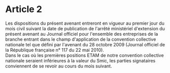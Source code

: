 # Article 2

Les dispositions du présent avenant entreront en vigueur au premier jour du mois civil suivant la date de publication de l'arrêté ministériel d'extension du présent avenant au Journal officiel pour l'ensemble des entreprises de la branche entrant dans le champ d'application de la convention collective nationale tel que défini par l'avenant du 28 octobre 2009 (Journal officiel de la République française n° 117 du 22 mai 2010).   
Dans le cas où les premières positions ETAM de notre convention collective nationale seraient inférieures à la valeur du Smic, les parties signataires conviennent de se revoir au cours du mois suivant.  


